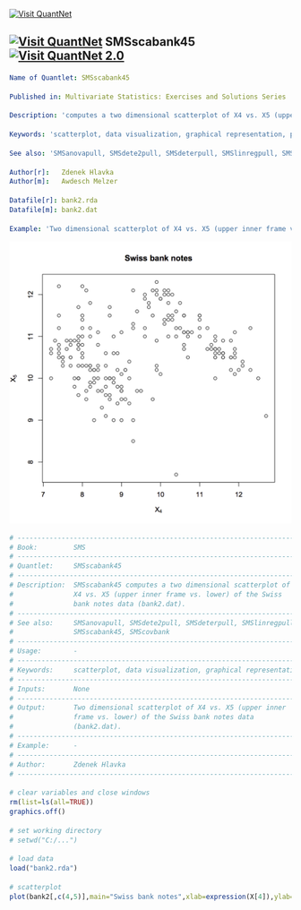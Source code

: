 

[<img src="https://github.com/QuantLet/Styleguide-and-Validation-procedure/blob/master/pictures/banner.png" alt="Visit QuantNet">](http://quantlet.de/index.php?p=info)

## [<img src="https://github.com/QuantLet/Styleguide-and-Validation-procedure/blob/master/pictures/qloqo.png" alt="Visit QuantNet">](http://quantlet.de/) **SMSscabank45** [<img src="https://github.com/QuantLet/Styleguide-and-Validation-procedure/blob/master/pictures/QN2.png" width="60" alt="Visit QuantNet 2.0">](http://quantlet.de/d3/ia)


```yaml
Name of Quantlet: SMSscabank45

Published in: Multivariate Statistics: Exercises and Solutions Series 

Description: 'computes a two dimensional scatterplot of X4 vs. X5 (upper inner frame vs. lower) of the Swiss bank notes data.'

Keywords: 'scatterplot, data visualization, graphical representation, plot, visualization'

See also: 'SMSanovapull, SMSdete2pull, SMSdeterpull, SMSlinregpull, SMSscabank45, SMScovbank'

Author[r]:   Zdenek Hlavka
Author[m]:   Awdesch Melzer

Datafile[r]: bank2.rda
Datafile[m]: bank2.dat

Example: 'Two dimensional scatterplot of X4 vs. X5 (upper inner frame vs. lower) of the Swiss bank notes data'

```


![Picture1](SMSscabank45_r.png)


```R
# ---------------------------------------------------------------------
# Book:         SMS
# ---------------------------------------------------------------------
# Quantlet:     SMSscabank45
# ---------------------------------------------------------------------
# Description:  SMSscabank45 computes a two dimensional scatterplot of
#               X4 vs. X5 (upper inner frame vs. lower) of the Swiss
#               bank notes data (bank2.dat).
# ---------------------------------------------------------------------
# See also:     SMSanovapull, SMSdete2pull, SMSdeterpull, SMSlinregpull,
#               SMSscabank45, SMScovbank
# ---------------------------------------------------------------------
# Usage:        -
# ---------------------------------------------------------------------
# Keywords:     scatterplot, data visualization, graphical representation
# ---------------------------------------------------------------------
# Inputs:       None
# ---------------------------------------------------------------------
# Output:       Two dimensional scatterplot of X4 vs. X5 (upper inner
#               frame vs. lower) of the Swiss bank notes data
#               (bank2.dat).
# ---------------------------------------------------------------------
# Example:      -
# ---------------------------------------------------------------------
# Author:       Zdenek Hlavka
# ---------------------------------------------------------------------

# clear variables and close windows
rm(list=ls(all=TRUE))
graphics.off()

# set working directory
# setwd("C:/...")

# load data
load("bank2.rda")

# scatterplot
plot(bank2[,c(4,5)],main="Swiss bank notes",xlab=expression(X[4]),ylab=expression(X[5]))

```
